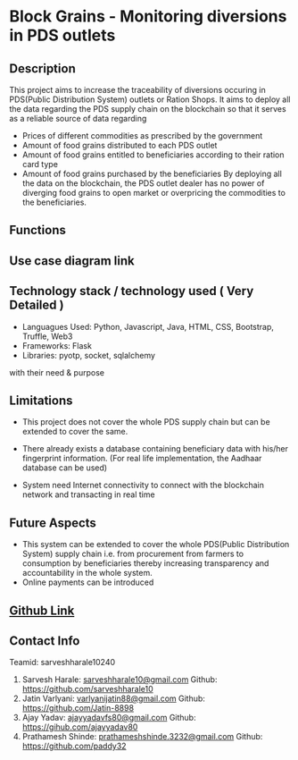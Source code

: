 # Block Grains - Monitoring diversions in PDS outlets 

## Description
This project aims to increase the traceability of diversions occuring in PDS(Public Distribution System) outlets or Ration Shops. It aims to deploy all the data regarding the PDS supply chain on the blockchain so that it serves as a reliable source of data regarding

- Prices of different commodities as prescribed by the government
- Amount of food grains distributed to each PDS outlet
- Amount of food grains entitled to beneficiaries according to their ration card type
- Amount of food grains purchased by the beneficiaries
By deploying all the data on the blockchain, the PDS outlet dealer has no power of diverging food grains to open market or overpricing the commodities to the beneficiaries.

## Functions

## Use case diagram link

## Technology stack / technology used ( Very Detailed )
- Languagues Used: Python, Javascript, Java, HTML, CSS, Bootstrap, Truffle, Web3
- Frameworks: Flask
- Libraries: pyotp, socket, sqlalchemy
 
 with their need & purpose

## Limitations

- This project does not cover the whole PDS supply chain but can be extended to cover the same.
- There already exists a database containing beneficiary data with his/her fingerprint information. (For real life implementation, the
Aadhaar database can be used)

- System need Internet connectivity to connect with the blockchain
network and transacting in real time

## Future Aspects

- This system can be extended to cover the whole PDS(Public Distribution System) supply chain i.e. from procurement from farmers
to consumption by beneficiaries thereby increasing transparency and accountability in the whole system.
- Online payments can be introduced

## [Github Link](https://github.com/Jatin-8898/SPIT-Hackathon)


## Contact Info 
Teamid: sarveshharale10240
1. Sarvesh Harale: sarveshharale10@gmail.com          Github: https://github.com/sarveshharale10
2. Jatin Varlyani: varlyanijatin88@gmail.com          Github: https://github.com/Jatin-8898
3. Ajay Yadav: ajayyadavfs80@gmail.com                Github: https://gihub.com/ajayyadav80
4. Prathamesh Shinde: prathameshshinde.3232@gmail.com Github: https://github.com/paddy32

